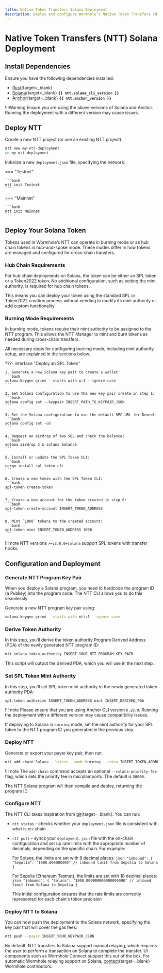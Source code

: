 ```yaml
---
title: Native Token Transfers Solana Deployment
description: Deploy and configure Wormhole’s Native Token Transfers (NTT) for Solana, including setup, token compatibility, mint/burn modes, and CLI usage.
---
```


# Native Token Transfers (NTT) Solana Deployment

## Install Dependencies

Ensure you have the following dependencies installed:

-  [Rust](https://www.rust-lang.org/tools/install){target=\_blank} 
-  [Solana](https://docs.solanalabs.com/cli/install){target=\_blank} **`{{ ntt.solana_cli_version }}`**
-  [Anchor](https://www.anchor-lang.com/docs/installation){target=\_blank} **`{{ ntt.anchor_version }}`**

!!!Warning
    Ensure you are using the above versions of Solana and Anchor. Running the deployment with a different version may cause issues.

## Deploy NTT

Create a new NTT project (or use an existing NTT project):

```bash
ntt new my-ntt-deployment
cd my-ntt-deployment
```

Initialize a new `deployment.json` file, specifying the network:

=== "Testnet"

    ```bash
	ntt init Testnet
    ```

=== "Mainnet"

    ```bash
	ntt init Mainnet
    ```

## Deploy Your Solana Token

Tokens used in Wormhole’s NTT can operate in burning mode or as hub chain tokens in hub-and-spoke mode. These modes differ in how tokens are managed and configured for cross-chain transfers.

### Hub Chain Requirements

For hub chain deployments on Solana, the token can be either an SPL token or a Token2022 token. No additional configuration, such as setting the mint authority, is required for hub chain tokens.

This means you can deploy your token using the standard SPL or Token2022 creation process without needing to modify its mint authority or add custom functionality.

### Burning Mode Requirements

In burning mode, tokens require their mint authority to be assigned to the NTT program. This allows the NTT Manager to mint and burn tokens as needed during cross-chain transfers. 

All necessary steps for configuring burning mode, including mint authority setup, are explained in the sections below.

???- interface "Deploy an SPL Token"

    1. Generate a new Solana key pair to create a wallet:
    ```bash
    solana-keygen grind --starts-with w:1 --ignore-case
    ```

    2. Set Solana configuration to use the new key pair create in step 1:
    ```bash
    solana config set --keypair INSERT_PATH_TO_KEYPAIR_JSON
    ```

    3. Set the Solana configuration to use the default RPC URL for Devnet:
    ```bash
    solana config set -ud
    ```

    4. Request an airdrop of two SOL and check the balance:
    ```bash
    solana airdrop 2 & solana balance
    ```

    5. Install or update the SPL Token CLI:
    ```bash
    cargo install spl-token-cli
    ```

    6. Create a new token with the SPL Token CLI:
    ```bash
    spl-token create-token
    ```

    7. Create a new account for the token created in step 6:
    ```bash
    spl-token create-account INSERT_TOKEN_ADDRESS
    ```

    8. Mint `1000` tokens to the created account:
    ```bash
    spl-token mint INSERT_TOKEN_ADDRESS 1000
    ```


!!! note
    NTT versions `>=v2.0.0+solana` support SPL tokens with transfer hooks.

## Configuration and Deployment

### Generate NTT Program Key Pair

When you deploy a Solana program, you need to hardcode the program ID (a Pubkey) into the program code. The NTT CLI allows you to do this seamlessly.

Generate a new NTT program key pair using:

```bash
solana-keygen grind --starts-with ntt:1 --ignore-case
```

### Derive Token Authority

In this step, you'll derive the token authority Program Derived Address (PDA) of the newly generated NTT program ID:

```bash
ntt solana token-authority INSERT_YOUR_NTT_PROGRAM_KEY_PAIR
```

This script will output the derived PDA, which you will use in the next step.

### Set SPL Token Mint Authority

In this step, you'll set SPL token mint authority to the newly generated token authority PDA:

```bash
spl-token authorize INSERT_TOKEN_ADDRESS mint INSERT_DERIVED_PDA
```

!!! note
    Please ensure that you are using Anchor CLI version `0.29.0`. Running the deployment with a different version may cause compatibility issues.

If deploying to Solana in `burning` mode, set the mint authority for your SPL token to the NTT program ID you generated in the previous step.

### Deploy NTT

Generate or export your payer key pair, then run:

```bash
ntt add-chain Solana --latest --mode burning --token INSERT_TOKEN_ADDRESS --payer INSERT_YOUR_KEYPAIR_JSON --program-key INSERT_YOUR_NTT_PROGRAM_KEYPAIR_JSON
```

!!! note
    The `add-chain` command accepts an optional `--solana-priority-fee` flag, which sets the priority fee in microlamports. The default is `50000`.

The NTT Solana program will then compile and deploy, returning the program ID.

### Configure NTT

The NTT CLI takes inspiration from [git](https://git-scm.com/){target=\_blank}. You can run:

- `ntt status` - checks whether your `deployment.json` file is consistent with what is on-chain
- `ntt pull` - syncs your `deployment.json` file with the on-chain configuration and set up rate limits with the appropriate number of decimals, depending on the specific chain. For example:

    For Solana, the limits are set with 9 decimal places:
      ```json
      "inbound": {
          "Sepolia": "1000.000000000" // inbound limit from Sepolia to Solana
      }
      ```

    For Sepolia (Ethereum Testnet), the limits are set with 18 decimal places:
      ```json
      "inbound": {
          "Solana": "1000.000000000000000000" // inbound limit from Solana to Sepolia
      }
      ```

    This initial configuration ensures that the rate limits are correctly represented for each chain's token precision

### Deploy NTT to Solana

You can now push the deployment to the Solana network, specifying the key pair that will cover the gas fees:

```bash
ntt push --payer INSERT_YOUR_KEYPAIR_JSON
```

By default, NTT transfers to Solana support manual relaying, which requires the user to perform a transaction on Solana to complete the transfer. UI components such as Wormhole Connect support this out of the box. For automatic Wormhole relaying support on Solana, [contact](https://forms.clickup.com/45049775/f/1aytxf-10244/JKYWRUQ70AUI99F32Q){target=\_blank} Wormhole contributors.
